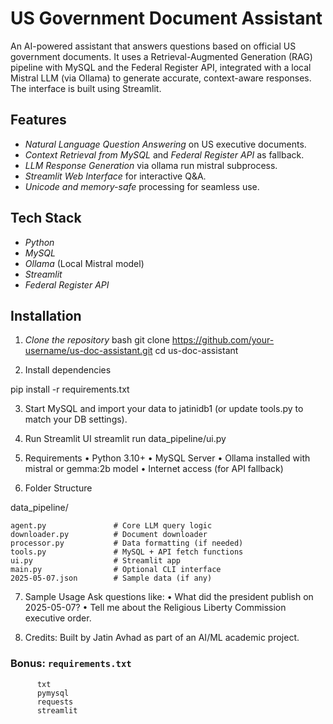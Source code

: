 # US Government Document Assistant

An AI-powered assistant that answers questions based on official US government documents. It uses a Retrieval-Augmented Generation (RAG) pipeline with MySQL and the Federal Register API, integrated with a local Mistral LLM (via Ollama) to generate accurate, context-aware responses. The interface is built using Streamlit.

## Features

- *Natural Language Question Answering* on US executive documents.
- *Context Retrieval from MySQL* and *Federal Register API* as fallback.
- *LLM Response Generation* via ollama run mistral subprocess.
- *Streamlit Web Interface* for interactive Q&A.
- *Unicode and memory-safe* processing for seamless use.

## Tech Stack

- *Python*  
- *MySQL*  
- *Ollama* (Local Mistral model)  
- *Streamlit*  
- *Federal Register API*

## Installation

1. *Clone the repository*
   bash
   git clone https://github.com/your-username/us-doc-assistant.git
   cd us-doc-assistant

2.	Install dependencies

pip install -r requirements.txt


3.	Start MySQL and import your data to jatinidb1 (or update tools.py to match your DB settings).
4.	Run Streamlit UI
    streamlit run data_pipeline/ui.py



5.  Requirements
	•	Python 3.10+
	•	MySQL Server
	•	Ollama installed with mistral or gemma:2b model
	•	Internet access (for API fallback)

 6.  Folder Structure

data_pipeline/

    agent.py               # Core LLM query logic
    downloader.py          # Document downloader
    processor.py           # Data formatting (if needed)
    tools.py               # MySQL + API fetch functions
    ui.py                  # Streamlit app
    main.py                # Optional CLI interface
    2025-05-07.json        # Sample data (if any)

 7.  Sample Usage
     Ask questions like:
	    •	What did the president publish on 2025-05-07?
	    •	Tell me about the Religious Liberty Commission executive order.

 8.  Credits:
      Built by Jatin Avhad as part of an AI/ML academic project.

### Bonus: `requirements.txt`

          txt
          pymysql
          requests
          streamlit
